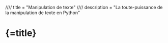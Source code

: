 //// title = "Manipulation de texte"
//// description = "La toute-puissance de la manipulation de texte en Python"

# {=title}
